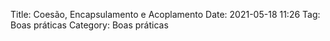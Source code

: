 Title: Coesão, Encapsulamento e Acoplamento 
Date: 2021-05-18 11:26
Tag: Boas práticas
Category: Boas práticas

<script src="https://gist.github.com/lucaseduardo101/00e52869beeaf73b7d394215aaa1f056.js"></script>
